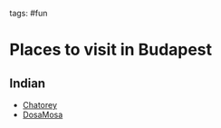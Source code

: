 tags: #fun

Places to visit in Budapest
===========================

Indian
------

-   [Chatorey]
-   [DosaMosa]

  [Chatorey]: https://wolt.com/en/hun/budapest/restaurant/chatorey-lounge-n-restaurant
  [DosaMosa]: https://wolt.com/hu/hun/budapest/restaurant/dosamosa
